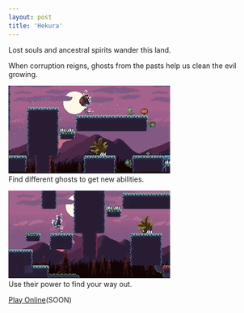 ```yaml
---
layout: post
title: 'Hekura'
---
```

  
Lost souls and ancestral spirits wander this land.  

When corruption reigns, ghosts from the pasts help us clean the evil growing.  

![](/assets/img/games/game-1/hekura1.gif)  
Find different ghosts to get new abilities.  
  
![](/assets/img/games/game-1/hekura2.gif)  
Use their power to find your way out.  
    
[Play Online](#)(SOON)  
